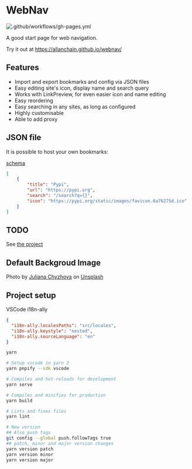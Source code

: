 # WebNav
![.github/workflows/gh-pages.yml](https://github.com/AllanChain/webnav/workflows/.github/workflows/gh-pages.yml/badge.svg?branch=master)

A good start page for web navigation.

Try it out at https://allanchain.github.io/webnav/

## Features

- Import and export bookmarks and config via JSON files
- Easy editing site's icon, display name and search query
- Works with LinkPreview, for even easier icon and name editing
- Easy reordering
- Easy searching in any sites, as long as configured
- Highly customisable
- Able to add proxy


## JSON file

It is possible to host your own bookmarks:

[schema](src/schemas/bookmark.schema.json)

```json
[
    {
        "title": "Pypi",
        "url": "https://pypi.org",
        "search": "/search?q={}",
        "icon": "https://pypi.org/static/images/favicon.6a76275d.ico"
    }
]
```

## TODO

See [the project](https://github.com/AllanChain/webnav/projects/1?fullscreen=true)

## Default Backgroud Image

Photo by [Juliana Chyzhova](https://unsplash.com/photos/uL4CRLxEuvs) on [Unsplash](https://unsplash.com/)

## Project setup

VSCode i18n-ally

```json
{
  "i18n-ally.localesPaths": "src/locales",
  "i18n-ally.keystyle": "nested",
  "i18n-ally.sourceLanguage": "en"
}
```

```bash
yarn

# Setup vscode in yarn 2
yarn pnpify --sdk vscode

# Compiles and hot-reloads for development
yarn serve

# Compiles and minifies for production
yarn build

# Lints and fixes files
yarn lint

# New version
## Also push tags
git config --global push.followTags true
## patch, minor and major version changes
yarn version patch
yarn version minor
yarn version major
```
